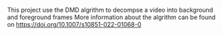 This project use the DMD algrithm to decompse a video into background and foreground frames
More information about the algrithm can be found on https://doi.org/10.1007/s10851-022-01068-0
